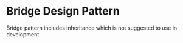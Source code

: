 # Bridge Design Pattern

Bridge pattern includes inheritance which is not suggested to use in development.
